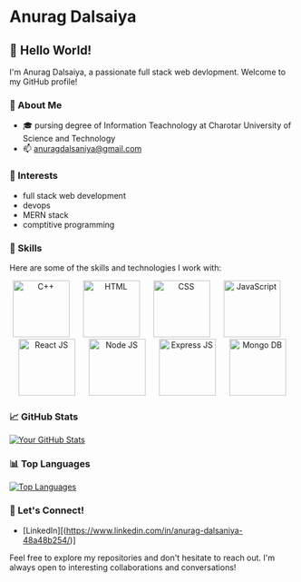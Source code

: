 # Anurag Dalsaiya

## 👋 Hello World!

I'm Anurag Dalsaiya, a passionate full stack web devlopment. Welcome to my GitHub profile!

### 🌱 About Me

- 🎓 pursing degree of Information Teachnology at Charotar University of Science and Technology
- 📫 anuragdalsaniya@gmail.com

### 🔭 Interests

- full stack web development
- devops
- MERN stack
- comptitive programming

### 🚀 Skills

Here are some of the skills and technologies I work with:

<p align="center">
  <img src="https://upload.wikimedia.org/wikipedia/commons/1/18/ISO_C%2B%2B_Logo.svg" alt="C++" width="100"  style="margin-right: 20px;" />
  <img src="https://www.w3.org/html/logo/downloads/HTML5_1Color_Black.svg" alt="HTML" width="100"  style="margin-right: 20px;" />
  <img src="https://upload.wikimedia.org/wikipedia/commons/d/d5/CSS3_logo_and_wordmark.svg" alt="CSS" width="100"  style="margin-right: 20px;" />
  <img src="https://upload.wikimedia.org/wikipedia/commons/6/6a/JavaScript-logo.png" alt="JavaScript" width="100"  style="margin-right: 20px;" />
  <img src="https://upload.wikimedia.org/wikipedia/commons/a/a7/React-icon.svg" alt="React JS" width="100"  style="margin-right: 20px;" />
  <img src="https://upload.wikimedia.org/wikipedia/commons/d/d9/Node.js_logo.svg" alt="Node JS" width="100" style="margin-right: 20px;" />
  <img src="https://upload.wikimedia.org/wikipedia/commons/6/64/Expressjs.png" alt="Express JS" width="100"  style="margin-right: 20px;" />
  <img src="https://webassets.mongodb.com/_com_assets/cms/mongodb_logo1-76twgcu2dm.png" alt="Mongo DB" width="100"  />
</p>

### 📈 GitHub Stats

[![Your GitHub Stats](https://github-readme-stats.vercel.app/api?username=anurag270102&show_icons=true&hide_title=true&hide=prs,contribs&theme=radical)](https://github.com/anurag270102)

### 📊 Top Languages

[![Top Languages](https://github-readme-stats.vercel.app/api/top-langs/?username=anurag270102&layout=compact&theme=radical)](https://github.com/anurag270102)

### 🤝 Let's Connect!

- [LinkedIn][(https://www.linkedin.com/in/anurag-dalsaniya-48a48b254/)]

Feel free to explore my repositories and don't hesitate to reach out. I'm always open to interesting collaborations and conversations!

